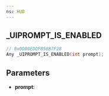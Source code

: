 ```yaml
---
ns: HUD
---
```

## _UIPROMPT_IS_ENABLED

```c
// 0x0D00EDDFB58B7F28
Any _UIPROMPT_IS_ENABLED(int prompt);
```

## Parameters
* **prompt**:
